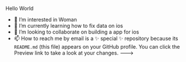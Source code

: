 Hello World 
- 👀 I’m interested in Woman
- 🌱 I’m currently learning how to fix data on ios
- 💞️ I’m looking to collaborate on building a app for ios
- 📫 How to reach me by email 
 is a ✨ special ✨ repository because its `README.md` (this file) appears on your GitHub profile.
You can click the Preview link to take a look at your changes.
--->
